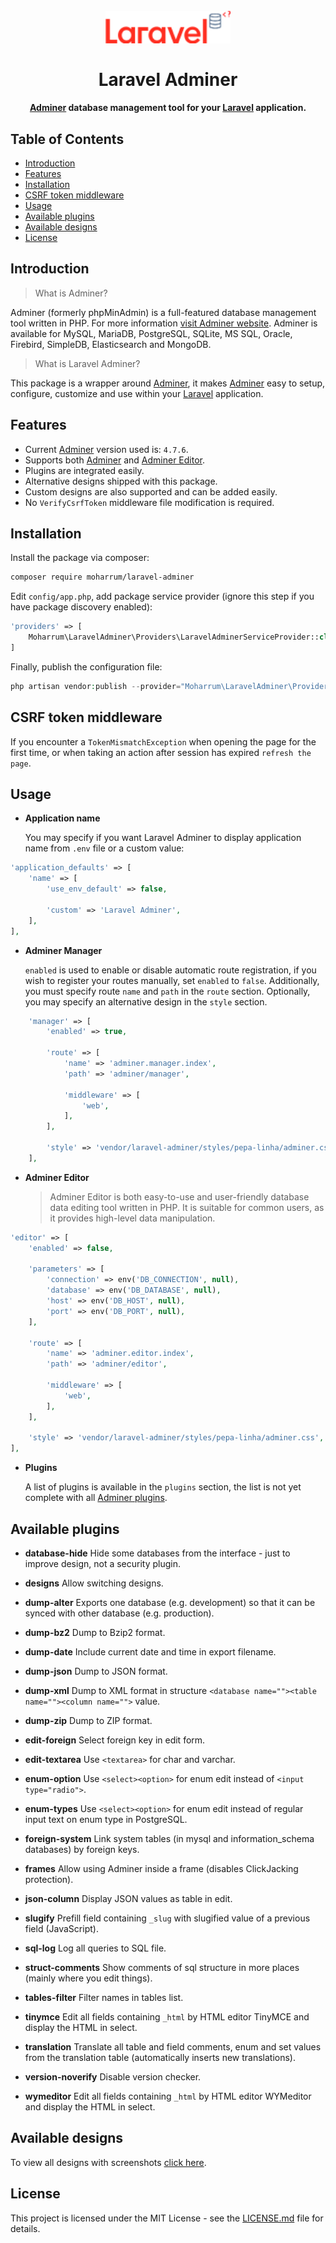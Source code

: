 <h1 align="center">
    <br>
    <img src="docs/logo.png" alt="Laravel Adminer" width="200">
    <br>
    <br>
    Laravel Adminer
    <br>
</h1>

<h4 align="center"><a href="https://www.adminer.org" target="_blank">Adminer</a> database management tool for your <a href="https://laravel.com" target="_blank">Laravel</a> application.</h4>

## Table of Contents

- [Introduction](#introduction)
- [Features](#features)
- [Installation](#installation)
- [CSRF token middleware](#csrf-token-middleware)
- [Usage](#usage)
- [Available plugins](#available-plugins)
- [Available designs](#available-designs)
- [License](#license)

## Introduction

> What is Adminer?

Adminer (formerly phpMinAdmin) is a full-featured database management tool written in PHP. For more information [visit Adminer website](https://www.adminer.org). Adminer is available for MySQL, MariaDB, PostgreSQL, SQLite, MS SQL, Oracle, Firebird, SimpleDB, Elasticsearch and MongoDB.

> What is Laravel Adminer?

This package is a wrapper around [Adminer](https://www.adminer.org), it makes [Adminer](https://www.adminer.org) easy to setup, configure, customize and use within your [Laravel](https://laravel.com) application.

## Features

- Current [Adminer](https://www.adminer.org) version used is: `4.7.6`.
- Supports both [Adminer](https://www.adminer.org) and [Adminer Editor](https://www.adminer.org/editor).
- Plugins are integrated easily.
- Alternative designs shipped with this package.
- Custom designs are also supported and can be added easily.
- No `VerifyCsrfToken` middleware file modification is required.

## Installation

Install the package via composer:

```bash
composer require moharrum/laravel-adminer
```

Edit `config/app.php`, add package service provider (ignore this step if you have package discovery enabled):
```php
'providers' => [
    Moharrum\LaravelAdminer\Providers\LaravelAdminerServiceProvider::class,
]
```

Finally, publish the configuration file:

```php
php artisan vendor:publish --provider="Moharrum\LaravelAdminer\Providers\LaravelAdminerServiceProvider"
```

## CSRF token middleware

If you encounter a `TokenMismatchException`  when opening the page for the first time, or when taking an action after session has expired `refresh the page`.

## Usage

- **Application name**

    You may specify if you want Laravel Adminer to display application name from `.env` file or a custom value:

```php
'application_defaults' => [
    'name' => [
        'use_env_default' => false,

        'custom' => 'Laravel Adminer',
    ],
],
```

- **Adminer Manager**

    `enabled` is used to enable or disable automatic route registration, if you wish to register your routes manually, set `enabled` to `false`. Additionally, you must specify route `name` and `path` in the `route` section. Optionally, you may specify an alternative design in the `style` section.

```php
    'manager' => [
        'enabled' => true,

        'route' => [
            'name' => 'adminer.manager.index',
            'path' => 'adminer/manager',

            'middleware' => [
                'web',
            ],
        ],

        'style' => 'vendor/laravel-adminer/styles/pepa-linha/adminer.css',
    ],
```

- **Adminer Editor**

    > Adminer Editor is both easy-to-use and user-friendly database data editing tool written in PHP. It is suitable for common users, as it provides high-level data manipulation.

```php
'editor' => [
    'enabled' => false,

    'parameters' => [
        'connection' => env('DB_CONNECTION', null),
        'database' => env('DB_DATABASE', null),
        'host' => env('DB_HOST', null),
        'port' => env('DB_PORT', null),
    ],

    'route' => [
        'name' => 'adminer.editor.index',
        'path' => 'adminer/editor',

        'middleware' => [
            'web',
        ],
    ],

    'style' => 'vendor/laravel-adminer/styles/pepa-linha/adminer.css',
],
```

- **Plugins**

    A list of plugins is available in the `plugins` section, the list is not yet complete with all [Adminer plugins](https://www.adminer.org/en/plugins/).

## Available plugins

- **database-hide**
    Hide some databases from the interface - just to improve design, not a security plugin.

- **designs**
    Allow switching designs.

- **dump-alter**
    Exports one database (e.g. development) so that it can be synced with other database (e.g. production).

- **dump-bz2**
    Dump to Bzip2 format.

- **dump-date**
    Include current date and time in export filename.

- **dump-json**
    Dump to JSON format.

- **dump-xml**
    Dump to XML format in structure `<database name=""><table name=""><column name="">` value.

- **dump-zip**
    Dump to ZIP format.

- **edit-foreign**
    Select foreign key in edit form.

- **edit-textarea**
    Use `<textarea>` for char and varchar.

- **enum-option**
    Use `<select><option>` for enum edit instead of `<input type="radio">`.

- **enum-types**
    Use `<select><option>` for enum edit instead of regular input text on enum type in PostgreSQL.

- **foreign-system**
    Link system tables (in mysql and information_schema databases) by foreign keys.

- **frames**
    Allow using Adminer inside a frame (disables ClickJacking protection).

- **json-column**
    Display JSON values as table in edit.

- **slugify**
    Prefill field containing `_slug` with slugified value of a previous field (JavaScript).

- **sql-log**
    Log all queries to SQL file.

- **struct-comments**
    Show comments of sql structure in more places (mainly where you edit things).

- **tables-filter**
    Filter names in tables list.

- **tinymce**
    Edit all fields containing `_html` by HTML editor TinyMCE and display the HTML in select.

- **translation**
    Translate all table and field comments, enum and set values from the translation table (automatically inserts new translations).

- **version-noverify**
    Disable version checker.

- **wymeditor**
    Edit all fields containing `_html` by HTML editor WYMeditor and display the HTML in select.

## Available designs

To view all designs with screenshots [click here](docs/DESIGNS.md).

## License

This project is licensed under the MIT License - see the [LICENSE.md](LICENSE.md) file for details.
